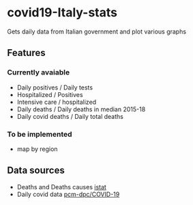 # covid19-Italy-stats
Gets daily data from Italian government and plot various graphs

## Features
### Currently avaiable
- Daily positives / Daily tests
- Hospitalized / Positives
- Intensive care / hospitalized
- Daily deaths / Daily deaths in median 2015-18
- Daily covid deaths / Daily total deaths

### To be implemented
- map by region

## Data sources
- Deaths and Deaths causes [istat](https://www.istat.it/it/archivio/240401)
- Daily covid data [pcm-dpc/COVID-19](https://github.com/pcm-dpc/COVID-19)
